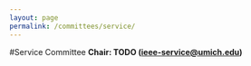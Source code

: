 ```yaml
---
layout: page
permalink: /committees/service/
---
```


#Service Committee
**Chair: TODO (ieee-service@umich.edu)**
